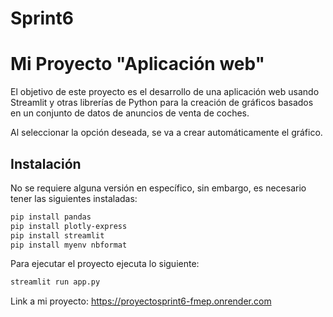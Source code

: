 # Sprint6
# Mi Proyecto "Aplicación web"

El objetivo de este proyecto es el desarrollo de una aplicación web usando Streamlit y otras librerías de Python para la creación de gráficos basados en un conjunto de datos de anuncios de venta de coches.

Al seleccionar la opción deseada, se va a crear automáticamente el gráfico.

## Instalación

No se requiere alguna versión en específico, sin embargo, es necesario tener las siguientes instaladas:

```bash
pip install pandas
pip install plotly-express
pip install streamlit
pip install myenv nbformat
```

Para ejecutar el proyecto ejecuta lo siguiente:

```bash
streamlit run app.py
```
Link a mi proyecto:
https://proyectosprint6-fmep.onrender.com
